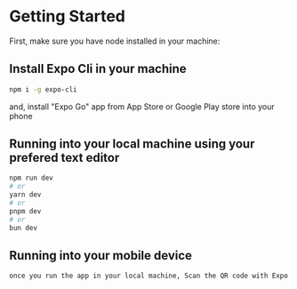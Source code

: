 # Getting Started
First, make sure you have node installed in your machine:

## Install Expo Cli in your machine
```bash
npm i -g expo-cli
```
and, install "Expo Go" app from App Store or Google Play store into your phone

## Running into your local machine using your prefered text editor
```bash
npm run dev
# or
yarn dev
# or
pnpm dev
# or
bun dev
```
## Running into your mobile device
```bash
once you run the app in your local machine, Scan the QR code with Expo Go (Android) or the Camera app (iOS).
```